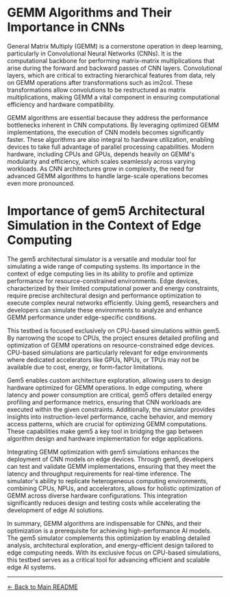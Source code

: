 # GEMM Algorithms and Their Importance in CNNs

General Matrix Multiply (GEMM) is a cornerstone operation in deep learning, particularly in Convolutional Neural Networks (CNNs). It is the computational backbone for performing matrix-matrix multiplications that arise during the forward and backward passes of CNN layers. Convolutional layers, which are critical to extracting hierarchical features from data, rely on GEMM operations after transformations such as im2col. These transformations allow convolutions to be restructured as matrix multiplications, making GEMM a vital component in ensuring computational efficiency and hardware compatibility.

GEMM algorithms are essential because they address the performance bottlenecks inherent in CNN computations. By leveraging optimized GEMM implementations, the execution of CNN models becomes significantly faster. These algorithms are also integral to hardware utilization, enabling devices to take full advantage of parallel processing capabilities. Modern hardware, including CPUs and GPUs, depends heavily on GEMM's modularity and efficiency, which scales seamlessly across varying workloads. As CNN architectures grow in complexity, the need for advanced GEMM algorithms to handle large-scale operations becomes even more pronounced.

# Importance of gem5 Architectural Simulation in the Context of Edge Computing

The gem5 architectural simulator is a versatile and modular tool for simulating a wide range of computing systems. Its importance in the context of edge computing lies in its ability to profile and optimize performance for resource-constrained environments. Edge devices, characterized by their limited computational power and energy constraints, require precise architectural design and performance optimization to execute complex neural networks efficiently. Using gem5, researchers and developers can simulate these environments to analyze and enhance GEMM performance under edge-specific conditions.

This testbed is focused exclusively on CPU-based simulations within gem5. By narrowing the scope to CPUs, the project ensures detailed profiling and optimization of GEMM operations on resource-constrained edge devices. CPU-based simulations are particularly relevant for edge environments where dedicated accelerators like GPUs, NPUs, or TPUs may not be available due to cost, energy, or form-factor limitations.

Gem5 enables custom architecture exploration, allowing users to design hardware optimized for GEMM operations. In edge computing, where latency and power consumption are critical, gem5 offers detailed energy profiling and performance metrics, ensuring that CNN workloads are executed within the given constraints. Additionally, the simulator provides insights into instruction-level performance, cache behavior, and memory access patterns, which are crucial for optimizing GEMM computations. These capabilities make gem5 a key tool in bridging the gap between algorithm design and hardware implementation for edge applications.

Integrating GEMM optimization with gem5 simulations enhances the deployment of CNN models on edge devices. Through gem5, developers can test and validate GEMM implementations, ensuring that they meet the latency and throughput requirements for real-time inference. The simulator's ability to replicate heterogeneous computing environments, combining CPUs, NPUs, and accelerators, allows for holistic optimization of GEMM across diverse hardware configurations. This integration significantly reduces design and testing costs while accelerating the development of edge AI solutions.

In summary, GEMM algorithms are indispensable for CNNs, and their optimization is a prerequisite for achieving high-performance AI models. The gem5 simulator complements this optimization by enabling detailed analysis, architectural exploration, and energy-efficient design tailored to edge computing needs. With its exclusive focus on CPU-based simulations, this testbed serves as a critical tool for advancing efficient and scalable edge AI systems.

---

[← Back to Main README](../README.md)